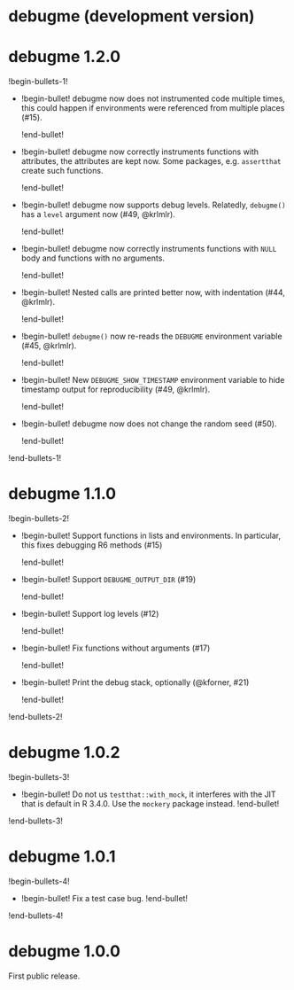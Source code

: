 # debugme (development version)

# debugme 1.2.0

!begin-bullets-1!

-   !begin-bullet!
    debugme now does not instrumented code multiple times, this could
    happen if environments were referenced from multiple places (#15).

    !end-bullet!
-   !begin-bullet!
    debugme now correctly instruments functions with attributes, the
    attributes are kept now. Some packages, e.g. `assertthat` create
    such functions.

    !end-bullet!
-   !begin-bullet!
    debugme now supports debug levels. Relatedly, `debugme()` has a
    `level` argument now (#49, @krlmlr).

    !end-bullet!
-   !begin-bullet!
    debugme now correctly instruments functions with `NULL` body and
    functions with no arguments.

    !end-bullet!
-   !begin-bullet!
    Nested calls are printed better now, with indentation (#44,
    @krlmlr).

    !end-bullet!
-   !begin-bullet!
    `debugme()` now re-reads the `DEBUGME` environment variable (#45,
    @krlmlr).

    !end-bullet!
-   !begin-bullet!
    New `DEBUGME_SHOW_TIMESTAMP` environment variable to hide timestamp
    output for reproducibility (#49, @krlmlr).

    !end-bullet!
-   !begin-bullet!
    debugme now does not change the random seed (#50).

    !end-bullet!

!end-bullets-1!

# debugme 1.1.0

!begin-bullets-2!

-   !begin-bullet!
    Support functions in lists and environments. In particular, this
    fixes debugging R6 methods (#15)

    !end-bullet!
-   !begin-bullet!
    Support `DEBUGME_OUTPUT_DIR` (#19)

    !end-bullet!
-   !begin-bullet!
    Support log levels (#12)

    !end-bullet!
-   !begin-bullet!
    Fix functions without arguments (#17)

    !end-bullet!
-   !begin-bullet!
    Print the debug stack, optionally (@kforner, #21)

    !end-bullet!

!end-bullets-2!

# debugme 1.0.2

!begin-bullets-3!

-   !begin-bullet!
    Do not us `testthat::with_mock`, it interferes with the JIT that is
    default in R 3.4.0. Use the `mockery` package instead.
    !end-bullet!

!end-bullets-3!

# debugme 1.0.1

!begin-bullets-4!

-   !begin-bullet!
    Fix a test case bug.
    !end-bullet!

!end-bullets-4!

# debugme 1.0.0

First public release.
